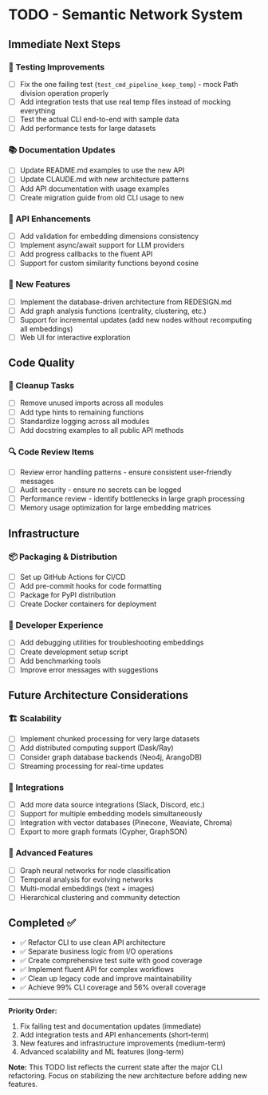 # TODO - Semantic Network System

## Immediate Next Steps

### 🧪 Testing Improvements
- [ ] Fix the one failing test (`test_cmd_pipeline_keep_temp`) - mock Path division operation properly
- [ ] Add integration tests that use real temp files instead of mocking everything
- [ ] Test the actual CLI end-to-end with sample data
- [ ] Add performance tests for large datasets

### 📚 Documentation Updates
- [ ] Update README.md examples to use the new API
- [ ] Update CLAUDE.md with new architecture patterns
- [ ] Add API documentation with usage examples
- [ ] Create migration guide from old CLI usage to new

### 🔧 API Enhancements
- [ ] Add validation for embedding dimensions consistency
- [ ] Implement async/await support for LLM providers
- [ ] Add progress callbacks to the fluent API
- [ ] Support for custom similarity functions beyond cosine

### 🚀 New Features
- [ ] Implement the database-driven architecture from REDESIGN.md
- [ ] Add graph analysis functions (centrality, clustering, etc.)
- [ ] Support for incremental updates (add new nodes without recomputing all embeddings)
- [ ] Web UI for interactive exploration

## Code Quality

### 🧹 Cleanup Tasks
- [ ] Remove unused imports across all modules
- [ ] Add type hints to remaining functions
- [ ] Standardize logging across all modules
- [ ] Add docstring examples to all public API methods

### 🔍 Code Review Items
- [ ] Review error handling patterns - ensure consistent user-friendly messages
- [ ] Audit security - ensure no secrets can be logged
- [ ] Performance review - identify bottlenecks in large graph processing
- [ ] Memory usage optimization for large embedding matrices

## Infrastructure

### 📦 Packaging & Distribution
- [ ] Set up GitHub Actions for CI/CD
- [ ] Add pre-commit hooks for code formatting
- [ ] Package for PyPI distribution
- [ ] Create Docker containers for deployment

### 🔧 Developer Experience
- [ ] Add debugging utilities for troubleshooting embeddings
- [ ] Create development setup script
- [ ] Add benchmarking tools
- [ ] Improve error messages with suggestions

## Future Architecture Considerations

### 🏗️ Scalability
- [ ] Implement chunked processing for very large datasets
- [ ] Add distributed computing support (Dask/Ray)
- [ ] Consider graph database backends (Neo4j, ArangoDB)
- [ ] Streaming processing for real-time updates

### 🔌 Integrations
- [ ] Add more data source integrations (Slack, Discord, etc.)
- [ ] Support for multiple embedding models simultaneously
- [ ] Integration with vector databases (Pinecone, Weaviate, Chroma)
- [ ] Export to more graph formats (Cypher, GraphSON)

### 🧠 Advanced Features
- [ ] Graph neural networks for node classification
- [ ] Temporal analysis for evolving networks
- [ ] Multi-modal embeddings (text + images)
- [ ] Hierarchical clustering and community detection

## Completed ✅

- ✅ Refactor CLI to use clean API architecture
- ✅ Separate business logic from I/O operations
- ✅ Create comprehensive test suite with good coverage
- ✅ Implement fluent API for complex workflows
- ✅ Clean up legacy code and improve maintainability
- ✅ Achieve 99% CLI coverage and 56% overall coverage

---

**Priority Order:**
1. Fix failing test and documentation updates (immediate)
2. Add integration tests and API enhancements (short-term)
3. New features and infrastructure improvements (medium-term)
4. Advanced scalability and ML features (long-term)

**Note:** This TODO list reflects the current state after the major CLI refactoring. Focus on stabilizing the new architecture before adding new features.
